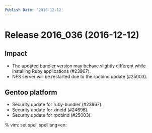 ```yaml
---
Publish Date: '2016-12-12'
---
```


# Release 2016_036 (2016-12-12)

## Impact

- The updated bundler version may behave slightly different while installing
  Ruby applications (#23967).
- NFS server will be restarted due to the rpcbind update (#25003).

## Gentoo platform

- Security update for ruby-bundler (#23967).
- Security update for xinetd (#24696).
- Security update for rpcbind (#25003).

% vim: set spell spelllang=en:
